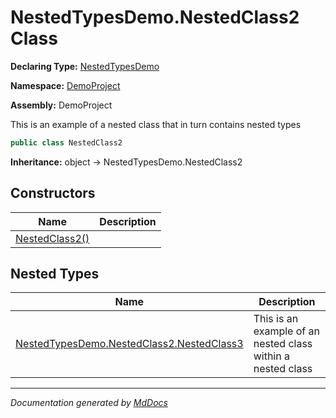 ﻿# NestedTypesDemo.NestedClass2 Class

**Declaring Type:** [NestedTypesDemo](../index.md)

**Namespace:** [DemoProject](../../index.md)

**Assembly:** DemoProject

This is an example of a nested class that in turn contains nested types

```csharp
public class NestedClass2
```

**Inheritance:** object → NestedTypesDemo.NestedClass2

## Constructors

| Name                                    | Description |
| --------------------------------------- | ----------- |
| [NestedClass2()](constructors/index.md) |             |

## Nested Types

| Name                                                               | Description                                                 |
| ------------------------------------------------------------------ | ----------------------------------------------------------- |
| [NestedTypesDemo.NestedClass2.NestedClass3](NestedClass3/index.md) | This is an example of an nested class within a nested class |

___

*Documentation generated by [MdDocs](https://github.com/ap0llo/mddocs)*

